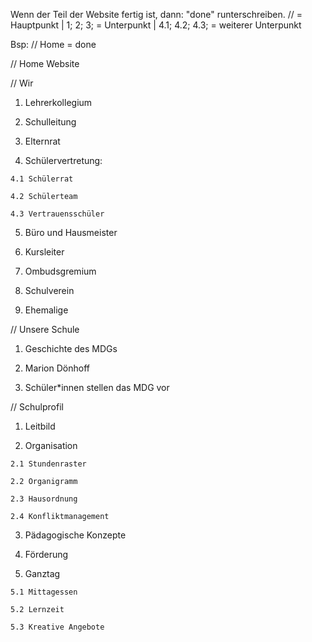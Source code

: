 Wenn der Teil der Website fertig ist, dann: "done" runterschreiben. // = Hauptpunkt | 1; 2; 3; = Unterpunkt | 4.1; 4.2; 4.3; = weiterer Unterpunkt 

Bsp: // Home = done

// Home Website

// Wir 

  1. Lehrerkollegium 
  
  2. Schulleitung

  3. Elternrat

  4. Schülervertretung: 
   
    4.1 Schülerrat 
  
    4.2 Schülerteam
  
    4.3 Vertrauensschüler 

  5. Büro und Hausmeister

  6. Kursleiter
  
  7. Ombudsgremium

  8. Schulverein

  9. Ehemalige

// Unsere Schule

  1. Geschichte des MDGs

  2. Marion Dönhoff

  3. Schüler*innen stellen das MDG vor

// Schulprofil

  1. Leitbild

  2. Organisation

    2.1 Stundenraster
    
    2.2 Organigramm

    2.3 Hausordnung
    
    2.4 Konfliktmanagement
   
  3. Pädagogische Konzepte

  4. Förderung

  5. Ganztag

    5.1 Mittagessen
    
    5.2 Lernzeit
    
    5.3 Kreative Angebote

